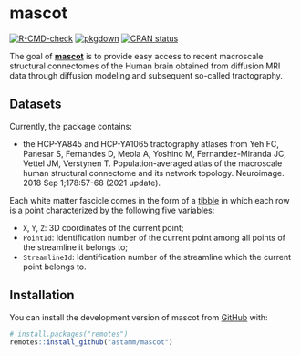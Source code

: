 
<!-- README.md is generated from README.Rmd. Please edit that file -->

# mascot

<!-- badges: start -->

[![R-CMD-check](https://github.com/astamm/mascot/workflows/R-CMD-check/badge.svg)](https://github.com/astamm/mascot/actions)
[![pkgdown](https://github.com/astamm/mascot/workflows/pkgdown/badge.svg)](https://github.com/astamm/mascot/actions)
[![CRAN
status](https://www.r-pkg.org/badges/version/mascot)](https://CRAN.R-project.org/package=mascot)
<!-- badges: end -->

The goal of [**mascot**](https://astamm.github.io/mascot/) is to provide
easy access to recent macroscale structural connectomes of the Human
brain obtained from diffusion MRI data through diffusion modeling and
subsequent so-called tractography.

## Datasets

Currently, the package contains:

-   the HCP-YA845 and HCP-YA1065 tractography atlases from Yeh FC,
    Panesar S, Fernandes D, Meola A, Yoshino M, Fernandez-Miranda JC,
    Vettel JM, Verstynen T. Population-averaged atlas of the macroscale
    human structural connectome and its network topology. Neuroimage.
    2018 Sep 1;178:57-68 (2021 update).

Each white matter fascicle comes in the form of a
[tibble](https://tibble.tidyverse.org) in which each row is a point
characterized by the following five variables:

-   `X`, `Y`, `Z`: 3D coordinates of the current point;
-   `PointId`: Identification number of the current point among all
    points of the streamline it belongs to;
-   `StreamlineId`: Identification number of the streamline which the
    current point belongs to.

## Installation

You can install the development version of mascot from
[GitHub](https://github.com/) with:

``` r
# install.packages("remotes")
remotes::install_github("astamm/mascot")
```
